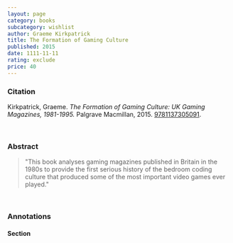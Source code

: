 ```yaml
---
layout: page
category: books
subcategory: wishlist
author: Graeme Kirkpatrick
title: The Formation of Gaming Culture
published: 2015
date: 1111-11-11
rating: exclude
price: 40
---
```


### Citation

Kirkpatrick, Graeme. *The Formation of Gaming Culture: UK Gaming Magazines, 1981-1995.* Palgrave Macmillan, 2015. [9781137305091](https://link.springer.com/book/10.1057/9781137305107).

<br>

### Abstract

> "This book analyses gaming magazines published in Britain in the 1980s to provide the first serious history of the bedroom coding culture that produced some of the most important video games ever played."

<br>

### Annotations

#### Section

<br>
